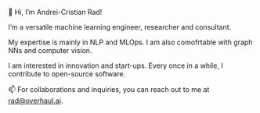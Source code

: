 👋 Hi, I’m Andrei-Cristian Rad!

I’m a versatile machine learning engineer, researcher and consultant.

My expertise is mainly in NLP and MLOps. I am also comofrtable with graph NNs and computer vision. 

I am interested in innovation and start-ups. Every once in a while, I contribute to open-source software.

📫 For collaborations and inquiries, you can reach out to me at rad@overhaul.ai.

<!---
radandreicristian/radandreicristian is a ✨ special ✨ repository because its `README.md` (this file) appears on your GitHub profile.
You can click the Preview link to take a look at your changes.
--->
